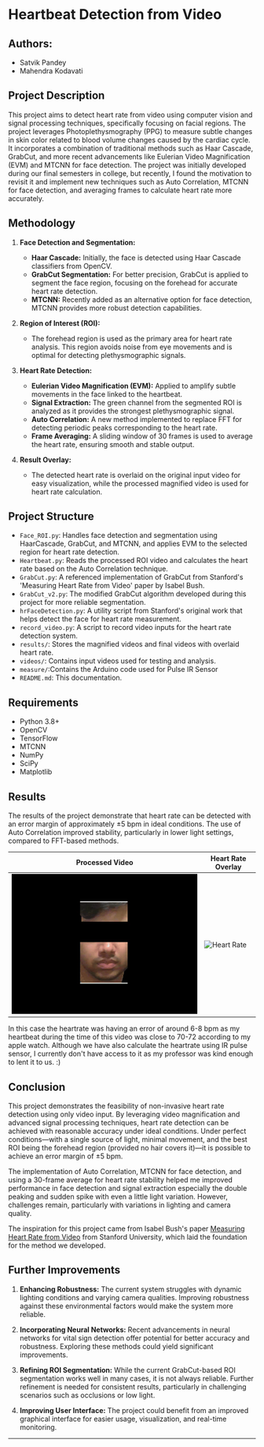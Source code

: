 # Heartbeat Detection from Video

## Authors:
- Satvik Pandey
- Mahendra Kodavati

## Project Description
This project aims to detect heart rate from video using computer vision and signal processing techniques, specifically focusing on facial regions. The project leverages Photoplethysmography (PPG) to measure subtle changes in skin color related to blood volume changes caused by the cardiac cycle. It incorporates a combination of traditional methods such as Haar Cascade, GrabCut, and more recent advancements like Eulerian Video Magnification (EVM) and MTCNN for face detection. The project was initially developed during our final semesters in college, but recently, I found the motivation to revisit it and implement new techniques such as Auto Correlation, MTCNN for face detection, and averaging frames to calculate heart rate more accurately.

## Methodology
1. **Face Detection and Segmentation:**
   - **Haar Cascade:** Initially, the face is detected using Haar Cascade classifiers from OpenCV. 
   - **GrabCut Segmentation:** For better precision, GrabCut is applied to segment the face region, focusing on the forehead for accurate heart rate detection. 
   - **MTCNN:** Recently added as an alternative option for face detection, MTCNN provides more robust detection capabilities.

2. **Region of Interest (ROI):**
   - The forehead region is used as the primary area for heart rate analysis. This region avoids noise from eye movements and is optimal for detecting plethysmographic signals.

3. **Heart Rate Detection:**
   - **Eulerian Video Magnification (EVM):** Applied to amplify subtle movements in the face linked to the heartbeat.
   - **Signal Extraction:** The green channel from the segmented ROI is analyzed as it provides the strongest plethysmographic signal.
   - **Auto Correlation:** A new method implemented to replace FFT for detecting periodic peaks corresponding to the heart rate.
   - **Frame Averaging:** A sliding window of 30 frames is used to average the heart rate, ensuring smooth and stable output.

4. **Result Overlay:**
   - The detected heart rate is overlaid on the original input video for easy visualization, while the processed magnified video is used for heart rate calculation.

## Project Structure
- `Face_ROI.py`: Handles face detection and segmentation using HaarCascade, GrabCut, and MTCNN, and applies EVM to the selected region for heart rate detection.
- `Heartbeat.py`: Reads the processed ROI video and calculates the heart rate based on the Auto Correlation technique.
- `GrabCut.py`: A referenced implementation of GrabCut from Stanford's 'Measuring Heart Rate from Video' paper by Isabel Bush.
- `GrabCut_v2.py`: The modified GrabCut algorithm developed during this project for more reliable segmentation.
- `hrFaceDetection.py`: A utility script from Stanford's original work that helps detect the face for heart rate measurement.
- `record_video.py`: A script to record video inputs for the heart rate detection system.
- `results/`: Stores the magnified videos and final videos with overlaid heart rate.
- `videos/`: Contains input videos used for testing and analysis.
- `measure/`:Contains the Arduino code used for Pulse IR Sensor
- `README.md`: This documentation.
  
## Requirements
- Python 3.8+
- OpenCV
- TensorFlow
- MTCNN
- NumPy
- SciPy
- Matplotlib

## Results
The results of the project demonstrate that heart rate can be detected with an error margin of approximately ±5 bpm in ideal conditions. The use of Auto Correlation improved stability, particularly in lower light settings, compared to FFT-based methods.

| Processed Video | Heart Rate Overlay |
| --------------- | ------------------ |
| ![Processed Video](results/output_magnified_roi_noeyes-gif.gif) | ![Heart Rate](results/output_with_hr-gif.gif) |

In this case the heartrate was having an error of around 6-8 bpm as my heartbeat during the time of this video was close to 70-72 according to my apple watch. Although we have also calculate the heartrate using IR pulse sensor, I currently don't have access to it as my professor was kind enough to lent it to us. :) 

## Conclusion
This project demonstrates the feasibility of non-invasive heart rate detection using only video input. By leveraging video magnification and advanced signal processing techniques, heart rate detection can be achieved with reasonable accuracy under ideal conditions. Under perfect conditions—with a single source of light, minimal movement, and the best ROI being the forehead region (provided no hair covers it)—it is possible to achieve an error margin of ±5 bpm.

The implementation of Auto Correlation, MTCNN for face detection, and using a 30-frame average for heart rate stability helped me improved performance in face detection and signal extraction especially the double peaking and sudden spike with even a little light variation. However, challenges remain, particularly with variations in lighting and camera quality.

The inspiration for this project came from Isabel Bush's paper [Measuring Heart Rate from Video](https://web.stanford.edu/class/cs231a/prev_projects_2016/finalReport.pdf) from Stanford University, which laid the foundation for the method we developed.

## Further Improvements
1. **Enhancing Robustness:** The current system struggles with dynamic lighting conditions and varying camera qualities. Improving robustness against these environmental factors would make the system more reliable.
   
2. **Incorporating Neural Networks:** Recent advancements in neural networks for vital sign detection offer potential for better accuracy and robustness. Exploring these methods could yield significant improvements.

3. **Refining ROI Segmentation:** While the current GrabCut-based ROI segmentation works well in many cases, it is not always reliable. Further refinement is needed for consistent results, particularly in challenging scenarios such as occlusions or low light.

4. **Improving User Interface:** The project could benefit from an improved graphical interface for easier usage, visualization, and real-time monitoring.

---

